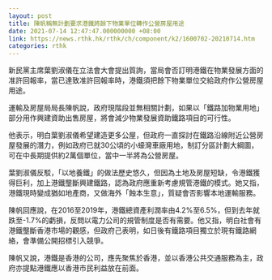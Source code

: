 ```yaml
---
layout: post
title: 陳帆稱無計劃要求港鐵將餘下物業單位轉作公營房屋用途
date: 2021-07-14 12:47:47.000000000 +08:00
link: https://news.rthk.hk/rthk/ch/component/k2/1600702-20210714.htm
categories: rthk
---
```


新民黨主席葉劉淑儀在立法會大會提出質詢，當局會否訂明港鐵在物業發展方面的准許回報率，當已達致准許回報率時，港鐵須把餘下物業單位交給政府作公營房屋用途。

運輸及房屋局局長陳帆說，政府現階段並無相關計劃，如果以「鐵路加物業用地」部分用作興建資助出售房屋，將會減少物業發展資助鐵路項目的可行性。

他表示，明白葉劉淑儀希望建造更多公屋，但政府一直探討在鐵路沿線附近公營房屋發展的潛力，例如政府已就30公頃的小蠔灣車廠用地，制訂分區計劃大綱圖，可在中長期提供約2萬個單位，當中一半將為公營房屋。

葉劉淑儀反駁，「以地養鐵」的做法歷史悠久，但因為土地及房屋短缺，令港鐵獲得巨利，加上港鐵壟斷興建鐵路，認為政府應重新考慮規管港鐵的模式。她又指，港鐵現時變成猶如地產商，又做海外「蝕本生意」，質疑會否影響本地運輸服務。

陳帆回應說，在2016至2019年，港鐵總資產利潤率由4.2%至6.5%，但到去年就跌至-1.7%的虧損，反問以電力公司的規管制度是否有需要。他又指，明白社會有港鐵壟斷香港市場的觀感，但政府己表明，如日後有鐵路項目獨立於現有鐵路網絡，會準備公開招標引入競爭。

陳帆又說，港鐵是香港的公司，應先聚焦於香港，並以香港公共交通服務為主，政府亦提點港鐵應以香港市民利益放在前面。
